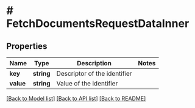 # # FetchDocumentsRequestDataInner

## Properties

Name | Type | Description | Notes
------------ | ------------- | ------------- | -------------
**key** | **string** | Descriptor of the identifier |
**value** | **string** | Value of the identifier |

[[Back to Model list]](../../../README.md#models) [[Back to API list]](../../../README.md#endpoints) [[Back to README]](../../../README.md)
